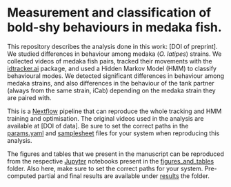 # Measurement and classification of bold-shy behaviours in medaka fish.

This repository describes the analysis done in this work: [DOI of preprint].
We studied differences in behaviour among medaka (*O. latipes*) strains.
We collected videos of medaka fish pairs, tracked their movements with the [idtracker.ai](https://idtracker.ai/latest/) package, and used a Hidden Markov Model (HMM) to classify behavioural modes.
We detected significant differences in behaviour among medaka strains, and also differences in the behaviour of the tank partner (always from the same strain, iCab) depending on the medaka strain they are paired with.

This is a [Nextflow](https://www.nextflow.io/) pipeline that can reproduce the whole tracking and HMM training and optimisation. The original videos used in the analysis are available at [DOI of data]. Be sure to set the correct paths in the [params.yaml](params.yaml) and [samplesheet](samplesheet) files for your system when reproducing this analysis.

The figures and tables that we present in the manuscript can be reproduced from the respective [Jupyter](https://jupyter.org/) notebooks present in the [figures_and_tables](figures_and_tables) folder. Also here, make sure to set the correct paths for your system. Pre-computed partial and final results are available under [results](results) the folder.